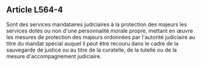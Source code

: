 ## Article L564-4

Sont des services mandataires judiciaires à la protection des majeurs les services dotés ou non d'une
personnalité morale propre, mettant en œuvre les mesures de protection des majeurs ordonnées par l'autorité
judiciaire au titre du mandat spécial auquel il peut être recouru dans le cadre de la sauvegarde de justice ou
au titre de la curatelle, de la tutelle ou de la mesure d'accompagnement judiciaire.

